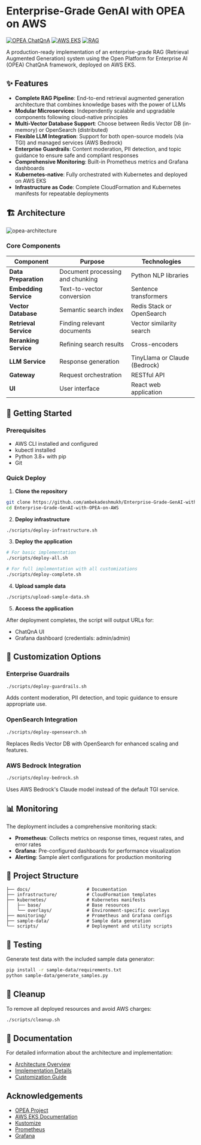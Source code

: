 # Enterprise-Grade GenAI with OPEA on AWS

[![OPEA ChatQnA](https://img.shields.io/badge/OPEA-ChatQnA-blue)](https://github.com/opea/chatqna)
[![AWS EKS](https://img.shields.io/badge/AWS-EKS-orange)](https://aws.amazon.com/eks/)
[![RAG](https://img.shields.io/badge/Architecture-RAG-green)](https://docs.aws.amazon.com/bedrock/latest/userguide/what-is-retrieval-augmented-generation.html)

A production-ready implementation of an enterprise-grade RAG (Retrieval Augmented Generation) system using the Open Platform for Enterprise AI (OPEA) ChatQnA framework, deployed on AWS EKS.


## ✨ Features

- **Complete RAG Pipeline**: End-to-end retrieval augmented generation architecture that combines knowledge bases with the power of LLMs
- **Modular Microservices**: Independently scalable and upgradable components following cloud-native principles
- **Multi-Vector Database Support**: Choose between Redis Vector DB (in-memory) or OpenSearch (distributed)
- **Flexible LLM Integration**: Support for both open-source models (via TGI) and managed services (AWS Bedrock)
- **Enterprise Guardrails**: Content moderation, PII detection, and topic guidance to ensure safe and compliant responses
- **Comprehensive Monitoring**: Built-in Prometheus metrics and Grafana dashboards
- **Kubernetes-native**: Fully orchestrated with Kubernetes and deployed on AWS EKS
- **Infrastructure as Code**: Complete CloudFormation and Kubernetes manifests for repeatable deployments

## 🏗️ Architecture

![opea-architecture](https://github.com/user-attachments/assets/dbf6fd83-cd6c-47dc-a787-dc62198873e0)


### Core Components

| Component | Purpose | Technologies |
|-----------|---------|-------------|
| **Data Preparation** | Document processing and chunking | Python NLP libraries |
| **Embedding Service** | Text-to-vector conversion | Sentence transformers |
| **Vector Database** | Semantic search index | Redis Stack or OpenSearch |
| **Retrieval Service** | Finding relevant documents | Vector similarity search |
| **Reranking Service** | Refining search results | Cross-encoders |
| **LLM Service** | Response generation | TinyLlama or Claude (Bedrock) |
| **Gateway** | Request orchestration | RESTful API |
| **UI** | User interface | React web application |

## 🚀 Getting Started

### Prerequisites

- AWS CLI installed and configured
- kubectl installed
- Python 3.8+ with pip
- Git

### Quick Deploy

1. **Clone the repository**

```bash
git clone https://github.com/ambekadeshmukh/Enterprise-Grade-GenAI-with-OPEA-on-AWS.git
cd Enterprise-Grade-GenAI-with-OPEA-on-AWS
```

2. **Deploy infrastructure**

```bash
./scripts/deploy-infrastructure.sh
```

3. **Deploy the application**

```bash
# For basic implementation
./scripts/deploy-all.sh

# For full implementation with all customizations
./scripts/deploy-complete.sh
```

4. **Upload sample data**

```bash
./scripts/upload-sample-data.sh
```

5. **Access the application**

After deployment completes, the script will output URLs for:
- ChatQnA UI
- Grafana dashboard (credentials: admin/admin)

## 🔄 Customization Options

### Enterprise Guardrails

```bash
./scripts/deploy-guardrails.sh
```

Adds content moderation, PII detection, and topic guidance to ensure appropriate use.

### OpenSearch Integration

```bash
./scripts/deploy-opensearch.sh
```

Replaces Redis Vector DB with OpenSearch for enhanced scaling and features.

### AWS Bedrock Integration

```bash
./scripts/deploy-bedrock.sh
```

Uses AWS Bedrock's Claude model instead of the default TGI service.

## 📊 Monitoring

The deployment includes a comprehensive monitoring stack:

- **Prometheus**: Collects metrics on response times, request rates, and error rates
- **Grafana**: Pre-configured dashboards for performance visualization
- **Alerting**: Sample alert configurations for production monitoring

## 📁 Project Structure

```
├── docs/                     # Documentation
├── infrastructure/           # CloudFormation templates
├── kubernetes/               # Kubernetes manifests
│   ├── base/                 # Base resources
│   └── overlays/             # Environment-specific overlays
├── monitoring/               # Prometheus and Grafana configs
├── sample-data/              # Sample data generation
└── scripts/                  # Deployment and utility scripts
```

## 🧪 Testing

Generate test data with the included sample data generator:

```bash
pip install -r sample-data/requirements.txt
python sample-data/generate_samples.py
```

## 🧹 Cleanup

To remove all deployed resources and avoid AWS charges:

```bash
./scripts/cleanup.sh
```

## 📖 Documentation

For detailed information about the architecture and implementation:

- [Architecture Overview](docs/architecture.md)
- [Implementation Details](docs/implementation.md)
- [Customization Guide](docs/customization.md)



## Acknowledgements

- [OPEA Project](https://github.com/opea)
- [AWS EKS Documentation](https://docs.aws.amazon.com/eks/latest/userguide/what-is-eks.html)
- [Kustomize](https://kustomize.io/)
- [Prometheus](https://prometheus.io/)
- [Grafana](https://grafana.com/)
